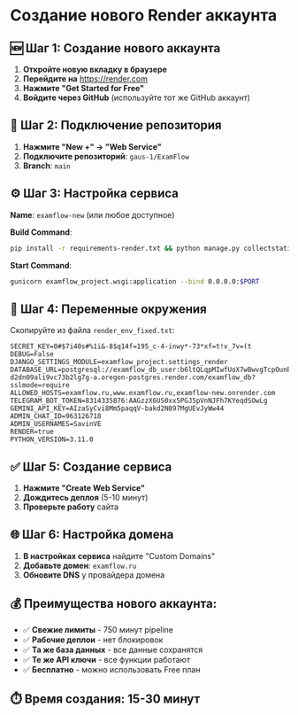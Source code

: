 # Создание нового Render аккаунта

## 🆕 Шаг 1: Создание нового аккаунта

1. **Откройте новую вкладку в браузере**
2. **Перейдите на** https://render.com
3. **Нажмите "Get Started for Free"**
4. **Войдите через GitHub** (используйте тот же GitHub аккаунт)

## 🔗 Шаг 2: Подключение репозитория

1. **Нажмите "New +" → "Web Service"**
2. **Подключите репозиторий**: `gaus-1/ExamFlow`
3. **Branch**: `main`

## ⚙️ Шаг 3: Настройка сервиса

**Name**: `examflow-new` (или любое доступное)

**Build Command**:
```bash
pip install -r requirements-render.txt && python manage.py collectstatic --noinput && python manage.py migrate
```

**Start Command**:
```bash
gunicorn examflow_project.wsgi:application --bind 0.0.0.0:$PORT
```

## 🔧 Шаг 4: Переменные окружения

Скопируйте из файла `render_env_fixed.txt`:

```
SECRET_KEY=0#$7i40s#%1i&-8$q14f=195_c-4-inwy*-73*xf=t!v_7v=(t
DEBUG=False
DJANGO_SETTINGS_MODULE=examflow_project.settings_render
DATABASE_URL=postgresql://examflow_db_user:b6ltQLqpMIwfUoX7wBwvgTcpOunPAhdl@dpg-d2dn09ali9vc73b2lg7g-a.oregon-postgres.render.com/examflow_db?sslmode=require
ALLOWED_HOSTS=examflow.ru,www.examflow.ru,examflow-new.onrender.com
TELEGRAM_BOT_TOKEN=8314335876:AAGzzX6US0xx5PGJ5pVnNJFh7KYeqdSOwLg
GEMINI_API_KEY=AIzaSyCvi8Mm5paqqV-bakd2N897MgUEvJyWw44
ADMIN_CHAT_ID=963126718
ADMIN_USERNAMES=SavinVE
RENDER=true
PYTHON_VERSION=3.11.0
```

## ✅ Шаг 5: Создание сервиса

1. **Нажмите "Create Web Service"**
2. **Дождитесь деплоя** (5-10 минут)
3. **Проверьте работу** сайта

## 🌐 Шаг 6: Настройка домена

1. **В настройках сервиса** найдите "Custom Domains"
2. **Добавьте домен**: `examflow.ru`
3. **Обновите DNS** у провайдера домена

## 💰 Преимущества нового аккаунта:

- ✅ **Свежие лимиты** - 750 минут pipeline
- ✅ **Рабочие деплои** - нет блокировок
- ✅ **Та же база данных** - все данные сохранятся
- ✅ **Те же API ключи** - все функции работают
- ✅ **Бесплатно** - можно использовать Free план

## ⏱️ Время создания: 15-30 минут
